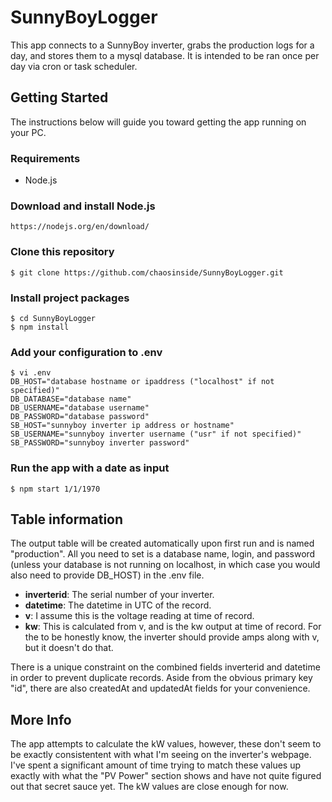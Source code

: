 # SunnyBoyLogger
This app connects to a SunnyBoy inverter, grabs the production logs for a day, and stores them to a mysql database. It is intended to be ran once per day via cron or task scheduler.

## Getting Started
The instructions below will guide you toward getting the app running on your PC.

### Requirements
*  Node.js

### Download and install Node.js
    https://nodejs.org/en/download/

### Clone this repository
    $ git clone https://github.com/chaosinside/SunnyBoyLogger.git

### Install project packages
    $ cd SunnyBoyLogger
    $ npm install
    
### Add your configuration to .env
    $ vi .env
    DB_HOST="database hostname or ipaddress ("localhost" if not specified)"
    DB_DATABASE="database name"
    DB_USERNAME="database username"
    DB_PASSWORD="database password"
    SB_HOST="sunnyboy inverter ip address or hostname"
    SB_USERNAME="sunnyboy inverter username ("usr" if not specified)"
    SB_PASSWORD="sunnyboy inverter password"

### Run the app with a date as input
    $ npm start 1/1/1970

## Table information
The output table will be created automatically upon first run and is named "production". All you need to set is a database name, login, and password (unless your database is not running on localhost, in which case you would also need to provide DB_HOST) in the .env file.

* **inverterid**: The serial number of your inverter.
* **datetime**: The datetime in UTC of the record.
* **v**: I assume this is the voltage reading at time of record.
* **kw**: This is calculated from v, and is the kw output at time of record. For the to be honestly know, the inverter should provide amps along with v, but it doesn't do that.

There is a unique constraint on the combined fields inverterid and datetime in order to prevent duplicate records. Aside from the obvious primary key "id", there are also createdAt and updatedAt fields for your convenience.

## More Info
The app attempts to calculate the kW values, however, these don't seem to be exactly consistentent with what I'm seeing on the inverter's webpage. I've spent a significant amount of time trying to match these values up exactly with what the "PV Power" section shows and have not quite figured out that secret sauce yet. The kW values are close enough for now.
